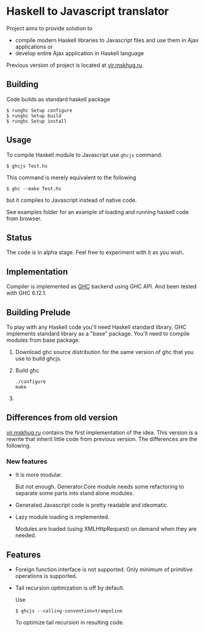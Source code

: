 Haskell to Javascript translator
================================

Project aims to provide solution to

 * compile modern Haskell libraries to Javascript files and use
   them in Ajax applications or
 * develop entire Ajax application in Haskell language

Previous version of project is located at [vir.mskhug.ru](http://vir.mskhug.ru/).

Building
--------

Code builds as standard haskell package

    $ runghc Setup configure
    $ runghc Setup build
    $ runghc Setup install

Usage
-----

To compile Haskell module to Javascript use `ghcjs` command.

    $ ghcjs Test.hs

This command is merely equivalent to the following

    $ ghc --make Test.hs

but it compiles to Javascript instead of native code.

See examples folder for an example of loading and running haskell code
from browser.

Status
------

The code is in alpha stage. Feel free to experiment with it as you wish.

Implementation
--------------

Compiler is implemented as [GHC](http://www.haskell.org/ghc/) backend
using GHC API. And been tested with GHC 6.12.1.

Building Prelude
----------------

To play with any Haskell code you'll need Haskell standard library.
GHC implements standard library as a "base" package.
You'll need to compile modules from base package.

  1. Download ghc source distribution for the same version of ghc that you
     use to build ghcjs.

  2. Build ghc

         ./configure
         make

  3.

Differences from old version
----------------------------

[vir.mskhug.ru](http://vir.mskhug.ru/) contains the first implementation
of the idea. This version is a rewrite that inherit little code from
previous version. The differences are the following.

### New features

 * It is more modular.

   But not enough. Generator.Core module needs
   some refactoring to separate some parts into stand alone modules.

 * Generated Javascript code is pretty readable and ideomatic.

 * Lazy module loading is implemented.

   Modules are loaded (using XMLHttpRequest) on demand when they are needed.

Features
--------

 * Foreign function interface is not supported.
   Only minimum of primitive operations is supported.

 * Tail recursion optimization is off by default.

   Use

       $ ghcjs --calling-convention=trampoline

   To optimize tail recursion in resulting code.
